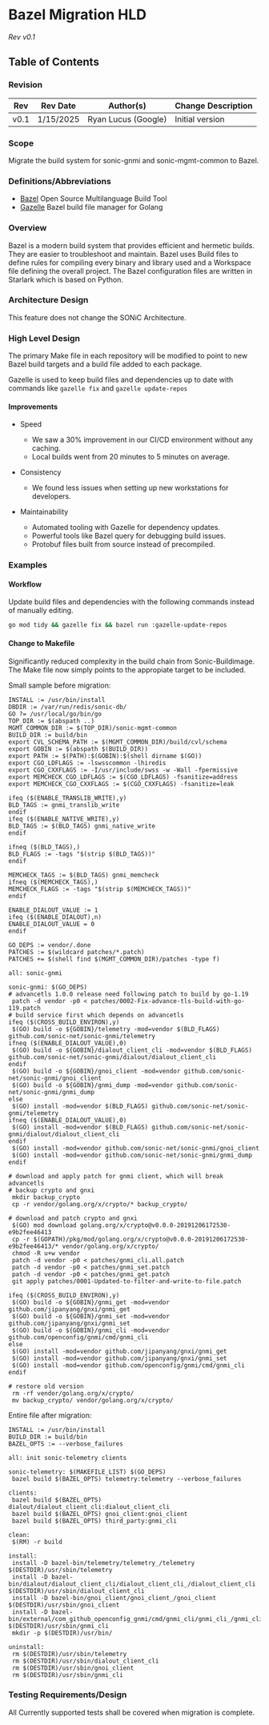 # Bazel Migration HLD #

_Rev v0.1_

## Table of Contents

### Revision

| Rev  | Rev Date   | Author(s)          | Change Description |
|------|------------|--------------------|--------------------|
| v0.1 | 1/15/2025  | Ryan Lucus (Google)|  Initial version   |

### Scope

Migrate the build system for sonic-gnmi and sonic-mgmt-common to Bazel.

### Definitions/Abbreviations

- [Bazel](https://bazel.build/) Open Source Multilanguage Build Tool
- [Gazelle](https://github.com/bazel-contrib/bazel-gazelle) Bazel build file manager for Golang

### Overview

Bazel is a modern build system that provides efficient and hermetic builds. They are easier to troubleshoot and maintain. Bazel uses Build files to define rules for compiling every binary and library used and a Workspace file defining the overall project. The Bazel configuration files are written in Starlark which is based on Python.

### Architecture Design

This feature does not change the SONiC Architecture.

### High Level Design

The primary Make file in each repository will be modified to point to new Bazel build targets and a build file added to each package.

Gazelle is used to keep build files and dependencies up to date with commands like `gazelle fix` and `gazelle update-repos`

#### Improvements

- Speed
  - We saw a 30% improvement in our CI/CD environment without any caching.
  - Local builds went from 20 minutes to 5 minutes on average.

- Consistency
  - We found less issues when setting up new workstations for developers.

- Maintainability
  - Automated tooling with Gazelle for dependency updates.
  - Powerful tools like Bazel query for debugging build issues.
  - Protobuf files built from source instead of precompiled.

### Examples

#### Workflow

Update build files and dependencies with the following commands instead of manually editing.

```sh
go mod tidy && gazelle fix && bazel run :gazelle-update-repos
```

#### Change to Makefile

Significantly reduced complexity in the build chain from Sonic-Buildimage. The Make file now simply points to the appropiate target to be included.

Small sample before migration:

```make
INSTALL := /usr/bin/install
DBDIR := /var/run/redis/sonic-db/
GO ?= /usr/local/go/bin/go
TOP_DIR := $(abspath ..)
MGMT_COMMON_DIR := $(TOP_DIR)/sonic-mgmt-common
BUILD_DIR := build/bin
export CVL_SCHEMA_PATH := $(MGMT_COMMON_DIR)/build/cvl/schema
export GOBIN := $(abspath $(BUILD_DIR))
export PATH := $(PATH):$(GOBIN):$(shell dirname $(GO))
export CGO_LDFLAGS := -lswsscommon -lhiredis
export CGO_CXXFLAGS := -I/usr/include/swss -w -Wall -fpermissive
export MEMCHECK_CGO_LDFLAGS := $(CGO_LDFLAGS) -fsanitize=address
export MEMCHECK_CGO_CXXFLAGS := $(CGO_CXXFLAGS) -fsanitize=leak

ifeq ($(ENABLE_TRANSLIB_WRITE),y)
BLD_TAGS := gnmi_translib_write
endif
ifeq ($(ENABLE_NATIVE_WRITE),y)
BLD_TAGS := $(BLD_TAGS) gnmi_native_write
endif

ifneq ($(BLD_TAGS),)
BLD_FLAGS := -tags "$(strip $(BLD_TAGS))"
endif

MEMCHECK_TAGS := $(BLD_TAGS) gnmi_memcheck
ifneq ($(MEMCHECK_TAGS),)
MEMCHECK_FLAGS := -tags "$(strip $(MEMCHECK_TAGS))"
endif

ENABLE_DIALOUT_VALUE := 1
ifeq ($(ENABLE_DIALOUT),n)
ENABLE_DIALOUT_VALUE = 0
endif

GO_DEPS := vendor/.done
PATCHES := $(wildcard patches/*.patch)
PATCHES += $(shell find $(MGMT_COMMON_DIR)/patches -type f)

all: sonic-gnmi

sonic-gnmi: $(GO_DEPS)
# advancetls 1.0.0 release need following patch to build by go-1.19
 patch -d vendor -p0 < patches/0002-Fix-advance-tls-build-with-go-119.patch
# build service first which depends on advancetls
ifeq ($(CROSS_BUILD_ENVIRON),y)
 $(GO) build -o ${GOBIN}/telemetry -mod=vendor $(BLD_FLAGS) github.com/sonic-net/sonic-gnmi/telemetry
ifneq ($(ENABLE_DIALOUT_VALUE),0)
 $(GO) build -o ${GOBIN}/dialout_client_cli -mod=vendor $(BLD_FLAGS) github.com/sonic-net/sonic-gnmi/dialout/dialout_client_cli
endif
 $(GO) build -o ${GOBIN}/gnoi_client -mod=vendor github.com/sonic-net/sonic-gnmi/gnoi_client
 $(GO) build -o ${GOBIN}/gnmi_dump -mod=vendor github.com/sonic-net/sonic-gnmi/gnmi_dump
else
 $(GO) install -mod=vendor $(BLD_FLAGS) github.com/sonic-net/sonic-gnmi/telemetry
ifneq ($(ENABLE_DIALOUT_VALUE),0)
 $(GO) install -mod=vendor $(BLD_FLAGS) github.com/sonic-net/sonic-gnmi/dialout/dialout_client_cli
endif
 $(GO) install -mod=vendor github.com/sonic-net/sonic-gnmi/gnoi_client
 $(GO) install -mod=vendor github.com/sonic-net/sonic-gnmi/gnmi_dump
endif

# download and apply patch for gnmi client, which will break advancetls
# backup crypto and gnxi
 mkdir backup_crypto
 cp -r vendor/golang.org/x/crypto/* backup_crypto/

# download and patch crypto and gnxi
 $(GO) mod download golang.org/x/crypto@v0.0.0-20191206172530-e9b2fee46413
 cp -r $(GOPATH)/pkg/mod/golang.org/x/crypto@v0.0.0-20191206172530-e9b2fee46413/* vendor/golang.org/x/crypto/
 chmod -R u+w vendor
 patch -d vendor -p0 < patches/gnmi_cli.all.patch
 patch -d vendor -p0 < patches/gnmi_set.patch
 patch -d vendor -p0 < patches/gnmi_get.patch
 git apply patches/0001-Updated-to-filter-and-write-to-file.patch

ifeq ($(CROSS_BUILD_ENVIRON),y)
 $(GO) build -o ${GOBIN}/gnmi_get -mod=vendor github.com/jipanyang/gnxi/gnmi_get
 $(GO) build -o ${GOBIN}/gnmi_set -mod=vendor github.com/jipanyang/gnxi/gnmi_set
 $(GO) build -o ${GOBIN}/gnmi_cli -mod=vendor github.com/openconfig/gnmi/cmd/gnmi_cli
else
 $(GO) install -mod=vendor github.com/jipanyang/gnxi/gnmi_get
 $(GO) install -mod=vendor github.com/jipanyang/gnxi/gnmi_set
 $(GO) install -mod=vendor github.com/openconfig/gnmi/cmd/gnmi_cli
endif

# restore old version
 rm -rf vendor/golang.org/x/crypto/
 mv backup_crypto/ vendor/golang.org/x/crypto/
```

Entire file after migration:

```make
INSTALL := /usr/bin/install
BUILD_DIR := build/bin
BAZEL_OPTS := --verbose_failures

all: init sonic-telemetry clients

sonic-telemetry: $(MAKEFILE_LIST) $(GO_DEPS)
 bazel build $(BAZEL_OPTS) telemetry:telemetry --verbose_failures

clients:
 bazel build $(BAZEL_OPTS) dialout/dialout_client_cli:dialout_client_cli
 bazel build $(BAZEL_OPTS) gnoi_client:gnoi_client
 bazel build $(BAZEL_OPTS) third_party:gnmi_cli

clean:
 $(RM) -r build

install:
 install -D bazel-bin/telemetry/telemetry_/telemetry $(DESTDIR)/usr/sbin/telemetry
 install -D bazel-bin/dialout/dialout_client_cli/dialout_client_cli_/dialout_client_cli $(DESTDIR)/usr/sbin/dialout_client_cli
 install -D bazel-bin/gnoi_client/gnoi_client_/gnoi_client $(DESTDIR)/usr/sbin/gnoi_client
 install -D bazel-bin/external/com_github_openconfig_gnmi/cmd/gnmi_cli/gnmi_cli_/gnmi_cli $(DESTDIR)/usr/sbin/gnmi_cli
 mkdir -p $(DESTDIR)/usr/bin/

uninstall:
 rm $(DESTDIR)/usr/sbin/telemetry
 rm $(DESTDIR)/usr/sbin/dialout_client_cli
 rm $(DESTDIR)/usr/sbin/gnoi_client
 rm $(DESTDIR)/usr/sbin/gnmi_cli
```

### Testing Requirements/Design

All Currently supported tests shall be covered when migration is complete.

